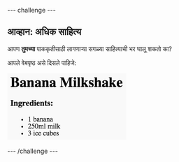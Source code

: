 --- challenge ---

## आव्हान: अधिक साहित्य

आपण **तुमच्या** पाककृतीसाठी लागणाऱ्या सगळ्या साहित्याची भर घालू शकतो का?

आपले वेबपृष्ठ असे दिसले पाहिजे:

![स्क्रीनशॉट](images/recipe-more-ingredients.png)

--- /challenge ---